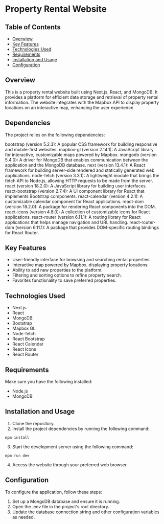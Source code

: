# Property Rental Website

## Table of Contents

- [Overwiew](#overview)
- [Key Features](#key-features)
- [Technologies Used](#technologies-used)
- [Requirements](#requirements)
- [Installation and Usage](#installation-and-usage)
- [Configuration](#configuration)

## Overview

This is a property rental website built using Next.js, React, and MongoDB. It provides a platform for efficient data storage and retrieval of property rental information. The website integrates with the Mapbox API to display property locations on an interactive map, enhancing the user experience.

## Dependencies

The project relies on the following dependencies:

bootstrap (version 5.2.3): A popular CSS framework for building responsive and mobile-first websites.
mapbox-gl (version 2.14.1): A JavaScript library for interactive, customizable maps powered by Mapbox.
mongodb (version 5.4.0): A driver for MongoDB that enables communication between the application and the MongoDB database.
next (version 13.4.1): A React framework for building server-side rendered and statically generated web applications.
node-fetch (version 3.3.1): A lightweight module that brings the fetch API to Node.js, allowing HTTP requests to be made from the server.
react (version 18.2.0): A JavaScript library for building user interfaces.
react-bootstrap (version 2.7.4): A UI component library for React that implements Bootstrap components.
react-calendar (version 4.2.1): A customizable calendar component for React applications.
react-dom (version 18.2.0): A package for rendering React components into the DOM.
react-icons (version 4.8.0): A collection of customizable icons for React applications.
react-router (version 6.11.1): A routing library for React applications that helps manage navigation and URL handling.
react-router-dom (version 6.11.1): A package that provides DOM-specific routing bindings for React Router.

## Key Features

- User-friendly interface for browsing and searching rental properties.
- Interactive map powered by Mapbox, displaying property locations.
- Ability to add new properties to the platform.
- Filtering and sorting options to refine property search.
- Favorites functionality to save preferred properties.

## Technologies Used

- Next.js
- React
- MongoDB
- Bootstrap
- Mapbox GL
- Node-fetch
- React Bootstrap
- React Calendar
- React Icons
- React Router

## Requirements

Make sure you have the following installed:

- Node.js
- MongoDB

## Installation and Usage

1. Clone the repository.
2. Install the project dependencies by running the following command:

`npm install`

3. Start the development server using the following command:

`npm run dev`

4. Access the website through your preferred web browser.

## Configuration

To configure the application, follow these steps:

1. Set up a MongoDB database and ensure it is running.
2. Open the .env file in the project's root directory.
3. Update the database connection string and other configuration variables as needed.